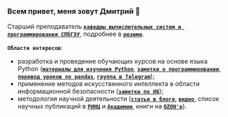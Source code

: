 ### Всем привет, меня зовут Дмитрий 👋

Старший преподаватель [**`кафедры вычислительных систем и программирования СПбГЭУ`**](http://infosec.spb.ru/), подробнее в [**`резюме`**](https://docs.google.com/document/d/1XyaOcvlJ9--P_5gDNXIsANjdgLpnijuKj-Lea0ENFxc/edit?usp=sharing).

**`Области интересов`**:
- разработка и проведение обучающих курсов на основе языка Python ([**`материалы для изучения Python`**](https://dfedorov.spb.ru/python3/), [**`заметки о программировании`**](http://blog.dfedorov.spb.ru/tags/programmirovanie/), [**`перевод уроков по pandas`**](https://dfedorov.spb.ru/pandas/), [**`группа в Telegram`**](https://t.me/init_python));
- применение методов искусственного интеллекта в области информационной безопасности ([**`заметки по ИБ`**](http://blog.dfedorov.spb.ru/tags/infosec/));
- методология научной деятельности ([**`статьи в блоге`**](http://blog.dfedorov.spb.ru/tags/metodologiya-nauchnyh-issledovaniy/), [**`видео`**](https://youtu.be/p9yIzN3-K5E), список научных публикаций в [**`РИНЦ`**](http://elibrary.ru/author_items.asp?authorid=460093) и [**`Академии`**](https://scholar.google.com/citations?hl=ru&user=L6k7jPoAAAAJ), книги на [**`OZON'е`**](https://www.ozon.ru/product/programmirovanie-na-yazyke-vysokogo-urovnya-python-177783809/)).
